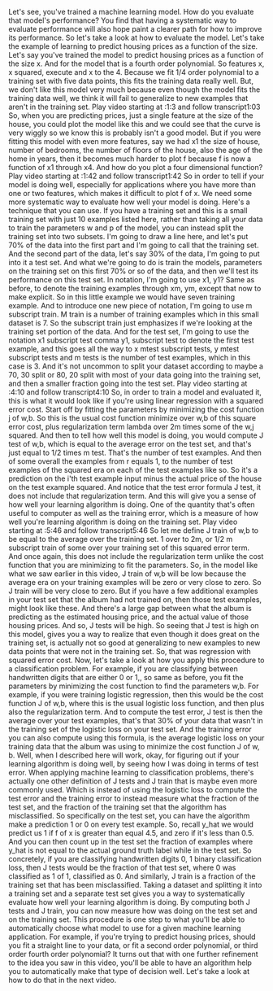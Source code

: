 Let's see, you've trained a machine learning model. How do you evaluate that model's performance? You find that having a systematic way to evaluate performance will also hope paint a clearer path for how to improve its performance. So let's take a look at how to evaluate the model. Let's take the example of learning to predict housing prices as a function of the size. Let's say you've trained the model to predict housing prices as a function of the size x. And for the model that is a fourth order polynomial. So features x, x squared, execute and x to the 4. Because we fit 1/4 order polynomial to a training set with five data points, this fits the training data really well. But, we don't like this model very much because even though the model fits the training data well, we think it will fail to generalize to new examples that aren't in the training set.
Play video starting at :1:3 and follow transcript1:03
So, when you are predicting prices, just a single feature at the size of the house, you could plot the model like this and we could see that the curve is very wiggly so we know this is probably isn't a good model. But if you were fitting this model with even more features, say we had x1 the size of house, number of bedrooms, the number of floors of the house, also the age of the home in years, then it becomes much harder to plot f because f is now a function of x1 through x4. And how do you plot a four dimensional function?
Play video starting at :1:42 and follow transcript1:42
So in order to tell if your model is doing well, especially for applications where you have more than one or two features, which makes it difficult to plot f of x. We need some more systematic way to evaluate how well your model is doing. Here's a technique that you can use. If you have a training set and this is a small training set with just 10 examples listed here, rather than taking all your data to train the parameters w and p of the model, you can instead split the training set into two subsets. I'm going to draw a line here, and let's put 70% of the data into the first part and I'm going to call that the training set. And the second part of the data, let's say 30% of the data, I'm going to put into it a test set. And what we're going to do is train the models, parameters on the training set on this first 70% or so of the data, and then we'll test its performance on this test set. In notation, I'm going to use x1, y1? Same as before, to denote the training examples through xm, ym, except that now to make explicit. So in this little example we would have seven training example. And to introduce one new piece of notation, I'm going to use m subscript train. M train is a number of training examples which in this small dataset is 7. So the subscript train just emphasizes if we're looking at the training set portion of the data. And for the test set, I'm going to use the notation x1 subscript test comma y1, subscript test to denote the first test example, and this goes all the way to x mtest subscript tests, y mtest subscript tests and m tests is the number of test examples, which in this case is 3. And it's not uncommon to split your dataset according to maybe a 70, 30 split or 80, 20 split with most of your data going into the training set, and then a smaller fraction going into the test set.
Play video starting at :4:10 and follow transcript4:10
So, in order to train a model and evaluated it, this is what it would look like if you're using linear regression with a squared error cost. Start off by fitting the parameters by minimizing the cost function j of w,b. So this is the usual cost function minimize over w,b of this square error cost, plus regularization term lambda over 2m times some of the w,j squared. And then to tell how well this model is doing, you would compute J test of w,b, which is equal to the average error on the test set, and that's just equal to 1/2 times m test. That's the number of test examples. And then of some overall the examples from r equals 1, to the number of test examples of the squared era on each of the test examples like so. So it's a prediction on the i'th test example input minus the actual price of the house on the test example squared. And notice that the test error formula J test, it does not include that regularization term. And this will give you a sense of how well your learning algorithm is doing. One of the quantity that's often useful to computer as well as the training error, which is a measure of how well you're learning algorithm is doing on the training set.
Play video starting at :5:46 and follow transcript5:46
So let me define J train of w,b to be equal to the average over the training set. 1 over to 2m, or 1/2 m subscript train of some over your training set of this squared error term. And once again, this does not include the regularization term unlike the cost function that you are minimizing to fit the parameters. So, in the model like what we saw earlier in this video, J train of w,b will be low because the average era on your training examples will be zero or very close to zero. So J train will be very close to zero. But if you have a few additional examples in your test set that the album had not trained on, then those test examples, might look like these. And there's a large gap between what the album is predicting as the estimated housing price, and the actual value of those housing prices. And so, J tests will be high. So seeing that J test is high on this model, gives you a way to realize that even though it does great on the training set, is actually not so good at generalizing to new examples to new data points that were not in the training set. So, that was regression with squared error cost. Now, let's take a look at how you apply this procedure to a classification problem. For example, if you are classifying between handwritten digits that are either 0 or 1,, so same as before, you fit the parameters by minimizing the cost function to find the parameters w,b. For example, if you were training logistic regression, then this would be the cost function J of w,b, where this is the usual logistic loss function, and then plus also the regularization term. And to compute the test error, J test is then the average over your test examples, that's that 30% of your data that wasn't in the training set of the logistic loss on your test set. And the training error you can also compute using this formula, is the average logistic loss on your training data that the album was using to minimize the cost function J of w, b. Well, when I described here will work, okay, for figuring out if your learning algorithm is doing well, by seeing how I was doing in terms of test error. When applying machine learning to classification problems, there's actually one other definition of J tests and J train that is maybe even more commonly used. Which is instead of using the logistic loss to compute the test error and the training error to instead measure what the fraction of the test set, and the fraction of the training set that the algorithm has misclassified. So specifically on the test set, you can have the algorithm make a prediction 1 or 0 on every test example. So, recall y_hat we would predict us 1 if f of x is greater than equal 4.5, and zero if it's less than 0.5. And you can then count up in the test set the fraction of examples where y_hat is not equal to the actual ground truth label while in the test set. So concretely, if you are classifying handwritten digits 0, 1 binary classification loss, then J tests would be the fraction of that test set, where 0 was classified as 1 of 1, classified as 0. And similarly, J train is a fraction of the training set that has been misclassified. Taking a dataset and splitting it into a training set and a separate test set gives you a way to systematically evaluate how well your learning algorithm is doing. By computing both J tests and J train, you can now measure how was doing on the test set and on the training set. This procedure is one step to what you'll be able to automatically choose what model to use for a given machine learning application. For example, if you're trying to predict housing prices, should you fit a straight line to your data, or fit a second order polynomial, or third order fourth order polynomial? It turns out that with one further refinement to the idea you saw in this video, you'll be able to have an algorithm help you to automatically make that type of decision well. Let's take a look at how to do that in the next video.